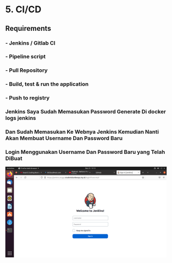# 5. CI/CD

## Requirements
### - Jenkins / Gitlab CI
### - Pipeline script
  ### - Pull Repository
  ### - Build, test & run the application
  ### - Push to registry
  
### Jenkins Saya Sudah Memasukan Password Generate Di docker logs jenkins


### Dan Sudah Memasukan Ke Webnya Jenkins Kemudian Nanti Akan Membuat Username Dan Password Baru

### Login Menggunakan Username Dan Password Baru yang Telah DiBuat

![](https://github.com/Angga6699/Devops/blob/master/Final%20Task/Poto%20Final%20Task/27.png)
